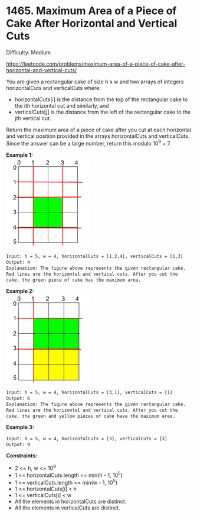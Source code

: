 # 1465. Maximum Area of a Piece of Cake After Horizontal and Vertical Cuts

Difficulty: Medium

https://leetcode.com/problems/maximum-area-of-a-piece-of-cake-after-horizontal-and-vertical-cuts/

You are given a rectangular cake of size h x w and two arrays of integers horizontalCuts and verticalCuts where:

* horizontalCuts[i] is the distance from the top of the rectangular cake to the ith horizontal cut and similarly, and
* verticalCuts[j] is the distance from the left of the rectangular cake to the jth vertical cut.

Return the maximum area of a piece of cake after you cut at each horizontal and vertical position provided in the arrays horizontalCuts and verticalCuts. Since the answer can be a large number, return this modulo 10<sup>9</sup> + 7.

**Example 1:**  
![ex1](ex1.png)
```
Input: h = 5, w = 4, horizontalCuts = [1,2,4], verticalCuts = [1,3]
Output: 4 
Explanation: The figure above represents the given rectangular cake. Red lines are the horizontal and vertical cuts. After you cut the cake, the green piece of cake has the maximum area. 
```

**Example 2:**  
![ex2](ex2.png)
```
Input: h = 5, w = 4, horizontalCuts = [3,1], verticalCuts = [1]
Output: 6
Explanation: The figure above represents the given rectangular cake. Red lines are the horizontal and vertical cuts. After you cut the cake, the green and yellow pieces of cake have the maximum area.
```

**Example 3:**
```
Input: h = 5, w = 4, horizontalCuts = [3], verticalCuts = [3]
Output: 9
```

**Constraints:**

* 2 <= h, w <= 10<sup>9</sup>
* 1 <= horizontalCuts.length <= min(h - 1, 10<sup>5</sup>)
* 1 <= verticalCuts.length <= min(w - 1, 10<sup>5</sup>)
* 1 <= horizontalCuts[i] < h
* 1 <= verticalCuts[i] < w
* All the elements in horizontalCuts are distinct.
* All the elements in verticalCuts are distinct.
